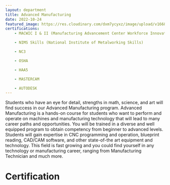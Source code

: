 ```yaml
---
layout: department
title: Advanced Manufacturing
date: 2022-10-24
featured_image: https://res.cloudinary.com/dxm7ycyxz/image/upload/v1668016879/2022/04/minku-kang-aCniNTiIFd8-unsplash-1_eikfoe.jpg
certifications:
    - MACWIC I & II (Manufacturing Advancement Center Workforce Innovation Collaborative Level 1 & 2)

    - NIMS Skills (National Institute of Metalworking Skills)

    - NC3

    - OSHA

    - HAA5

    - MASTERCAM

    - AUTODESK
---
```


Students who have an eye for detail, strengths in math, science, and art will find success in our Advanced Manufacturing program. Advanced Manufacturing is a hands-on course for students who want to perform and operate on machines and manufacturing technology that will lead to many career paths and opportunities. You will be trained in a diverse and well equipped program to obtain competency from beginner to advanced levels. Students will gain expertise in CNC programming and operation, blueprint reading, CAD/CAM software, and other state-of-the art equipment and technology. This field is fast growing and you could find yourself in any technology or manufacturing career, ranging from Manufacturing Technician and much more.

# Certification




